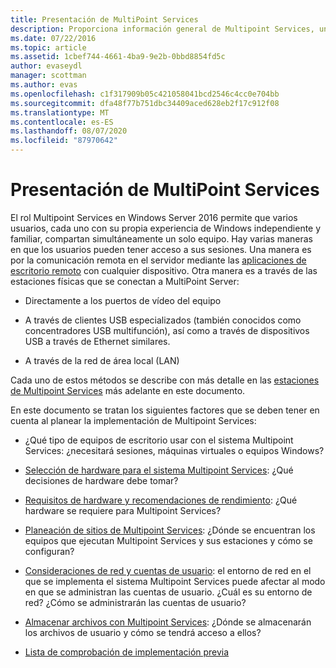 ```yaml
---
title: Presentación de MultiPoint Services
description: Proporciona información general de Multipoint Services, una manera de permitir que varios usuarios compartan un sistema
ms.date: 07/22/2016
ms.topic: article
ms.assetid: 1cbef744-4661-4ba9-9e2b-0bbd8854fd5c
author: evaseydl
manager: scottman
ms.author: evas
ms.openlocfilehash: c1f317909b05c421058041bcd2546c4cc0e704bb
ms.sourcegitcommit: dfa48f77b751dbc34409aced628eb2f17c912f08
ms.translationtype: MT
ms.contentlocale: es-ES
ms.lasthandoff: 08/07/2020
ms.locfileid: "87970642"
---
```

# <a name="introducing-multipoint-services"></a>Presentación de MultiPoint Services
El rol Multipoint Services en Windows Server 2016 permite que varios usuarios, cada uno con su propia experiencia de Windows independiente y familiar, compartan simultáneamente un solo equipo. Hay varias maneras en que los usuarios pueden tener acceso a sus sesiones. Una manera es por la comunicación remota en el servidor mediante las [aplicaciones de escritorio remoto](../remote-desktop-services/clients/remote-desktop-clients.md) con cualquier dispositivo. Otra manera es a través de las estaciones físicas que se conectan a MultiPoint Server:

-   Directamente a los puertos de vídeo del equipo

-   A través de clientes USB especializados (también conocidos como concentradores USB multifunción), así como a través de dispositivos USB a través de Ethernet similares.

-   A través de la red de área local (LAN)

Cada uno de estos métodos se describe con más detalle en las [estaciones de Multipoint Services](MultiPoint-services-Stations.md) más adelante en este documento.

En este documento se tratan los siguientes factores que se deben tener en cuenta al planear la implementación de Multipoint Services:

-   ¿Qué tipo de equipos de escritorio usar con el sistema Multipoint Services: ¿necesitará sesiones, máquinas virtuales o equipos Windows?

-   [Selección de hardware para el sistema Multipoint Services](Selecting-Hardware-for-Your-MultiPoint-services-System.md): ¿Qué decisiones de hardware debe tomar?

-   [Requisitos de hardware y recomendaciones de rendimiento](Hardware-Requirements-and-Performance-Recommendations.md): ¿Qué hardware se requiere para Multipoint Services?

-   [Planeación de sitios de Multipoint Services](MultiPoint-services-Site-Planning.md): ¿Dónde se encuentran los equipos que ejecutan Multipoint Services y sus estaciones y cómo se configuran?

-   [Consideraciones de red y cuentas de usuario](Network-Considerations-and-User-Accounts.md): el entorno de red en el que se implementa el sistema Multipoint Services puede afectar al modo en que se administran las cuentas de usuario. ¿Cuál es su entorno de red? ¿Cómo se administrarán las cuentas de usuario?

-   [Almacenar archivos con Multipoint Services](Storing-Files-with-MultiPoint-services.md): ¿Dónde se almacenarán los archivos de usuario y cómo se tendrá acceso a ellos?

-   [Lista de comprobación de implementación previa](Predeployment-Checklist.md)